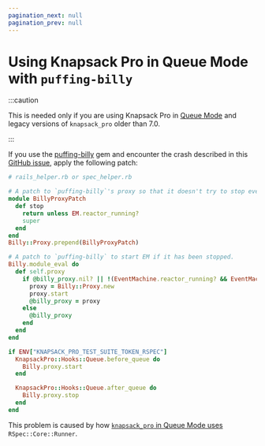 ```yaml
---
pagination_next: null
pagination_prev: null
---
```


# Using Knapsack Pro in Queue Mode with `puffing-billy`

:::caution

This is needed only if you are using Knapsack Pro in [Queue Mode](../overview/index.mdx#queue-mode-dynamic-split) and legacy versions of `knapsack_pro` older than 7.0.

:::

If you use the [puffing-billy](https://github.com/oesmith/puffing-billy) gem and encounter the crash described in this [GitHub issue](https://github.com/oesmith/puffing-billy/issues/253), apply the following patch:

```ruby
# rails_helper.rb or spec_helper.rb

# A patch to `puffing-billy`'s proxy so that it doesn't try to stop eventmachine's reactor if it's not running.
module BillyProxyPatch
  def stop
    return unless EM.reactor_running?
    super
  end
end
Billy::Proxy.prepend(BillyProxyPatch)

# A patch to `puffing-billy` to start EM if it has been stopped.
Billy.module_eval do
  def self.proxy
    if @billy_proxy.nil? || !(EventMachine.reactor_running? && EventMachine.reactor_thread.alive?)
      proxy = Billy::Proxy.new
      proxy.start
      @billy_proxy = proxy
    else
      @billy_proxy
    end
  end
end

if ENV["KNAPSACK_PRO_TEST_SUITE_TOKEN_RSPEC"]
  KnapsackPro::Hooks::Queue.before_queue do
    Billy.proxy.start
  end

  KnapsackPro::Hooks::Queue.after_queue do
    Billy.proxy.stop
  end
end
```

This problem is caused by how [`knapsack_pro` in Queue Mode uses](https://knapsackpro.com/faq/question/why-when-i-use-queue-mode-for-rspec-then-my-tests-fail) `RSpec::Core::Runner`.
